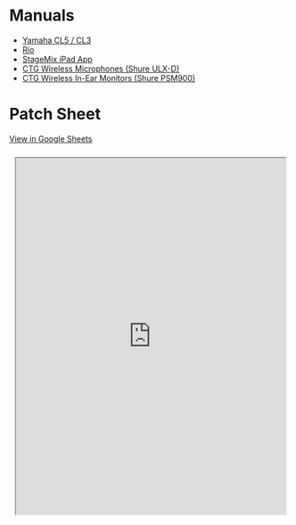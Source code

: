 <!-- TITLE: Audio Documents -->
# Manuals
* [Yamaha CL5 / CL3](http://download.yamaha.com/api/asset/file/?language=en&site=ae.yamaha.com&asset_id=64635)
* [Rio](http://download.yamaha.com/api/asset/file?language=en&site=countrysite-master.prod.wsys.yamaha.com&asset_id=54162)
* [StageMix iPad App](http://download.yamaha.com/api/asset/file?language=en&site=countrysite-master.prod.wsys.yamaha.com&asset_id=69902)
* [CTG Wireless Microphones (Shure ULX-D)](https://pubs.shure.com/guide/ULXD-DQ/en-US?_ga=2.138230640.1350326619.1523652633-744373803.1491932514)
* [CTG Wireless In-Ear Monitors (Shure PSM900)](https://pubs.shure.com/view/guide/PSM900-RA/en-US.pdf)
# Patch Sheet
[View in Google Sheets](https://docs.google.com/spreadsheets/d/1E--sfWmSN3Ui08Vz0rK0KDYNYisF7z3CAtvwt17PLRw/edit?usp=sharing)
<iframe src="https://docs.google.com/spreadsheets/d/e/2PACX-1vT5qWE4Ph4RXtitqHumtG61VjK8_UdH44X3q0IEQbUuET_s_xNude47g_bWgDsjNzNmUEIiZ1Gdm14a/pubhtml?widget=true&amp;headers=false" style="width: 96%; height: 40rem; margin: 2%;"></iframe>